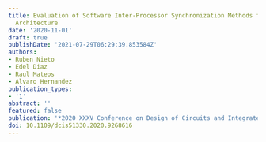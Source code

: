```yaml
---
title: Evaluation of Software Inter-Processor Synchronization Methods for the Zynq-UltraScale$mathplus$
  Architecture
date: '2020-11-01'
draft: true
publishDate: '2021-07-29T06:29:39.853584Z'
authors:
- Ruben Nieto
- Edel Diaz
- Raul Mateos
- Alvaro Hernandez
publication_types:
- '1'
abstract: ''
featured: false
publication: '*2020 XXXV Conference on Design of Circuits and Integrated Systems (DCIS)*'
doi: 10.1109/dcis51330.2020.9268616
---
```


